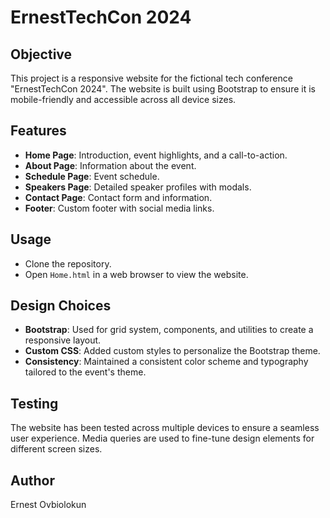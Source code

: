 # ErnestTechCon 2024

## Objective
This project is a responsive website for the fictional tech conference "ErnestTechCon 2024". The website is built using Bootstrap to ensure it is mobile-friendly and accessible across all device sizes.

## Features
- **Home Page**: Introduction, event highlights, and a call-to-action.
- **About Page**: Information about the event.
- **Schedule Page**: Event schedule.
- **Speakers Page**: Detailed speaker profiles with modals.
- **Contact Page**: Contact form and information.
- **Footer**: Custom footer with social media links.

## Usage
- Clone the repository.
- Open `Home.html` in a web browser to view the website.

## Design Choices
- **Bootstrap**: Used for grid system, components, and utilities to create a responsive layout.
- **Custom CSS**: Added custom styles to personalize the Bootstrap theme.
- **Consistency**: Maintained a consistent color scheme and typography tailored to the event's theme.

## Testing
The website has been tested across multiple devices to ensure a seamless user experience. Media queries are used to fine-tune design elements for different screen sizes.

## Author
Ernest Ovbiolokun
